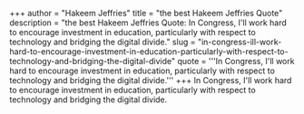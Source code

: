 +++
author = "Hakeem Jeffries"
title = "the best Hakeem Jeffries Quote"
description = "the best Hakeem Jeffries Quote: In Congress, I'll work hard to encourage investment in education, particularly with respect to technology and bridging the digital divide."
slug = "in-congress-ill-work-hard-to-encourage-investment-in-education-particularly-with-respect-to-technology-and-bridging-the-digital-divide"
quote = '''In Congress, I'll work hard to encourage investment in education, particularly with respect to technology and bridging the digital divide.'''
+++
In Congress, I'll work hard to encourage investment in education, particularly with respect to technology and bridging the digital divide.
